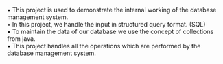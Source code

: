• This project is used to demonstrate the internal working of the database management system. <br>
• In this project, we handle the input in structured query format. (SQL)<br>
• To maintain the data of our database we use the concept of collections from java.<br>
• This project handles all the operations which are performed by the database management system.<br>
